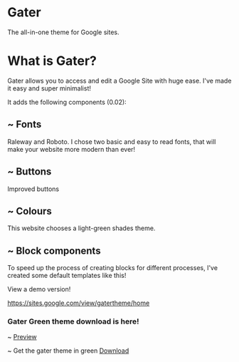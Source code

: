 # Gater
The all-in-one theme for Google sites.

# What is Gater?

Gater allows you to access and edit a Google Site with huge ease. I've made it easy and super minimalist!

It adds the following components (0.02):

## ~ Fonts
Raleway and Roboto. I chose two basic and easy to read fonts, that will make your website more modern than ever!

## ~ Buttons
Improved buttons

## ~ Colours
This website chooses a light-green shades theme. 

## ~ Block components
To speed up the process of creating blocks for different processes, I've created some default templates like this!

View a demo version!

https://sites.google.com/view/gatertheme/home

### Gater Green theme download is here! 

~ [Preview](https://sites.google.com/view/gatergreenthemeblank/home)

~ Get the gater theme in green [Download](https://sites.google.com/view/gatertheme/how-to-install?authuser=0)

